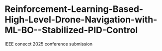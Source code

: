 # Reinforcement-Learning-Based-High-Level-Drone-Navigation-with-ML-BO--Stabilized-PID-Control
IEEE conecct 2025 conference submission 
